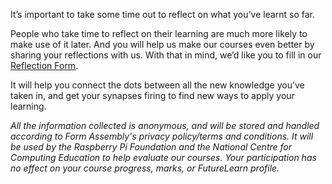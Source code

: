It’s important to take some time out to reflect on what you’ve learnt so far. 

People who take time to reflect on their learning are much more likely to make use of it later. And you will help us make our courses even better by sharing your reflections with us. With that in mind, we’d like you to fill in our [Reflection Form](https://form.raspberrypi.org/f/fl_confidence_survey_non_programming?tfa_262=robot-6). 

It will help you connect the dots between all the new knowledge you’ve taken in, and get your synapses firing to find new ways to apply your learning.

*All the information collected is anonymous, and will be stored and handled according to Form Assembly's privacy policy/terms and conditions. It will be used by the Raspberry Pi Foundation and the National Centre for Computing Education to help evaluate our courses. Your participation has no effect on your course progress, marks, or FutureLearn profile.*
